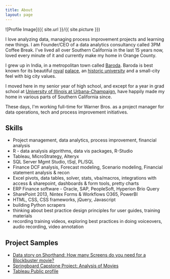 ```yaml
---
title: About
layout: page
---
```

![Profile Image]({{ site.url }}/{{ site.picture }})

<p>I love analyzing data, managing process improvement projects and learning new things. I am Founder/CEO of a data analytics consultancy called 3PM Coffee Break. I've lived all over Southern California in the last 15 years now, loved every minute of it and currently make my home in Orange County.</p>

<p>I grew up in India, in a metropolitan town called <a href="https://en.wikipedia.org/wiki/Vadodara" target="_blank">Baroda</a>. Baroda is best known for its beautiful <a href="https://upload.wikimedia.org/wikipedia/commons/6/67/Baroda_Lvp.JPG" target="_blank">royal</a> <a href="https://en.wikipedia.org/wiki/Laxmi_Vilas_Palace,_Vadodara" target="_blank">palace</a>, an <a href="https://en.wikipedia.org/wiki/Maharaja_Sayajirao_University_of_Baroda" target="_blank">historic university</a> and a small-city feel with big city values.</p>

<p>I moved here in my senior year of high school, and except for a year in grad school at <a href="http://illinois.edu/" target="_blank">University of Illinois at Urbana-Champaign</a>, have happily made my home in various parts of Southern California since.</p>

<p>These days, I'm working full-time for Warner Bros. as a project manager for data operations, tech and process improvement initiatives.</p>

<h2>Skills</h2>

<ul class="skill-list">
	<li>Project management, data analytics, process improvement, financial analysis</li>
	<li>R - data analysis algorithms, data vis packages, R-Studio</li>
	<li>Tableau, MicroStrategy, Alteryx</li>
	<li>SQL Server Mgmt Studio, tSql, PL/SQL</li>
	<li>Finance DCF analysis, Forecast modeling, Scenario modeling, Financial statement analysis & recon</li>
	<li>Excel pivots, data tables, solver, stats, vba/macros, integrations with access & sharepoint, dashboards & form tools, pretty charts</li>
	<li>ERP Finance software - Oracle, SAP, PeopleSoft, Hyperion Brio Query</li>
	<li>SharePoint 2013, Nintex Forms & Workflows O365, PowerBI</li>
	<li>HTML, CSS, CSS frameworks, jQuery, Javascript</li>
	<li>building Python scrapers</li>
	<li>thinking about best practice design principles for user guides, training materials</li>
	<li>recording training videos, exploring best practices in doing voiceovers, audio recording, video annotation</li>
</ul>

<h2>Project Samples</h2>

<ul>
	<li><a href="http://soc.sh/n2IqhVcpTf" target="_blank">Data story on Shorthand: How many Screens do you need for a Blockbuster movie?</a></li>
	<li><a href="https://github.com/aannasw/movies-capstone/blob/master/Capstone%20Project.pdf" target="_blank">Springboard Capstone Project: Analysis of Movies</a></li>
	<li><a href="http://public.tableau.com/profile/arti#!/" target="_blank">Tableau Public profile</a></li>	
</ul>
